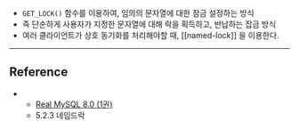 - `GET_LOCK()` 함수를 이용하여, 임의의 문자열에 대한 잠금 설정하는 방식
- 즉 단순하게 사용자가 지정한 문자열에 대해 락을 획득하고, 반납하는 잡금 방식
- 여러 클라이언트가 상호 동기화를 처리해야할 때, [[named-lock]] 을 이용한다.

---
## Reference
 - - [Real MySQL 8.0 (1권)](https://product.kyobobook.co.kr/detail/S000001766482)
	- 5.2.3 네임드락